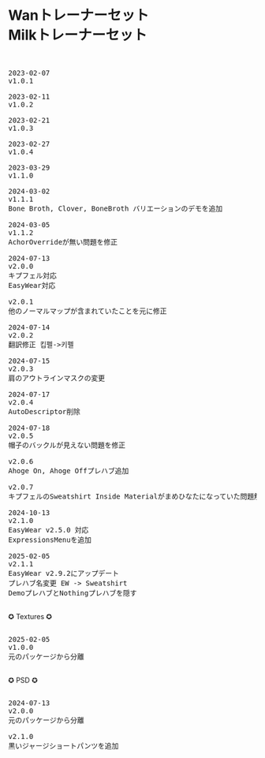 # Wanトレーナーセット <BR>Milkトレーナーセット

<pre>


2023-02-07
v1.0.1

2023-02-11
v1.0.2

2023-02-21
v1.0.3

2023-02-27
v1.0.4

2023-03-29
v1.1.0

2024-03-02
v1.1.1
Bone Broth, Clover, BoneBroth バリエーションのデモを追加

2024-03-05
v1.1.2
AchorOverrideが無い問題を修正

2024-07-13
v2.0.0
キプフェル対応
EasyWear対応

v2.0.1
他のノーマルマップが含まれていたことを元に修正

2024-07-14
v2.0.2
翻訳修正 킵펠->키펠

2024-07-15
v2.0.3
肩のアウトラインマスクの変更

2024-07-17
v2.0.4
AutoDescriptor削除

2024-07-18
v2.0.5
帽子のバックルが見えない問題を修正

v2.0.6
Ahoge On, Ahoge Offプレハブ追加

v2.0.7
キプフェルのSweatshirt Inside Materialがまめひなたになっていた問題解決

2024-10-13
v2.1.0
EasyWear v2.5.0 対応
ExpressionsMenuを追加

2025-02-05
v2.1.1
EasyWear v2.9.2にアップデート
プレハブ名変更 EW -> Sweatshirt
DemoプレハブとNothingプレハブを隠す

</pre>


✪ Textures ✪
<pre>

2025-02-05
v1.0.0
元のパッケージから分離

</pre>

✪ PSD ✪
<pre>

2024-07-13
v2.0.0
元のパッケージから分離

v2.1.0
黒いジャージショートパンツを追加
</pre>
